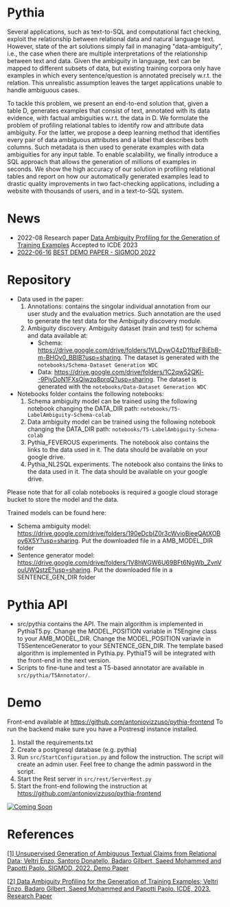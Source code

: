 # Pythia

Several applications, such as text-to-SQL and computational fact checking, exploit the relationship between relational data and natural language text. However, state of the art solutions simply fail in managing "data-ambiguity", i.e., the case when there are multiple interpretations of the relationship between text and data. 
Given the ambiguity in language, text can be mapped to different subsets of data, but existing training corpora only have examples in which every sentence/question is annotated precisely w.r.t. the relation.  This unrealistic assumption leaves the target applications unable to handle ambiguous cases. 

To tackle this problem, we present an end-to-end solution that, given a table D, generates examples that consist of text, annotated with its data evidence, with factual ambiguities w.r.t. the data in D. We formulate the problem of profiling relational tables to identify row and attribute data ambiguity. For the latter, we propose a deep learning method that identifies every pair of data ambiguous attributes and a label that describes both columns. Such metadata is then used to generate examples with data ambiguities for any input table.
To enable scalability, we finally introduce a SQL approach that allows the generation of millions of examples in seconds.
We show the high accuracy of our solution in profiling relational tables and report on how our automatically generated examples lead to drastic quality improvements in two fact-checking applications, including a website with thousands of users, and in a text-to-SQL system.

# News
- 2022-08 Research paper [Data Ambiguity Profiling for the Generation of Training Examples](https://www.eurecom.fr/~papotti/files/Pythia_ICDE_2023.pdf) Accepted to ICDE 2023 
- [2022-06-16](https://sigmod.org/sigmod-awards/sigmod-best-demonstration-award/) [BEST DEMO PAPER - SIGMOD 2022](https://dl.acm.org/doi/10.1145/3514221.3520164)

# Repository
- Data used in the paper:
	1) Annotations: contains the singolar individual annotation from our user study and the evaluation metrics. Such annotation are the used to generate the test data for the Ambiguity discovery module. 
	2) Ambiguity discovery. Ambiguity dataset (train and test) for schema and data available at:
		- Schema: https://drive.google.com/drive/folders/1VLDywO4zD1fbzFBiEbB-m-BHOv0_BBIB?usp=sharing. The dataset is generated with the ```notebooks/Schema-Dataset Generation WDC```
		- Data: https://drive.google.com/drive/folders/1C2qw52QKl--9PiyDoN1FXsQjwzq8prqQ?usp=sharing. The dataset is generated with the ```notebooks/Data-Dataset Generation WDC```
- Notebooks folder contains the following notebooks:
	1) Schema ambiguity model can be trained using the following notebook changing the DATA_DIR path: ```notebooks/T5-LabelAmbiguity-Schema-colab```
	2) Data ambiguity model can be trained using the following notebook changing the DATA_DIR path: ```notebooks/T5-LabelAmbiguity-Schema-colab```
	3) Pythia_FEVEROUS experiments. The notebook also contains the links to the data used in it. The data should be available on your google drive.
	4) Pythia_NL2SQL experiments. The notebook also contains the links to the data used in it. The data should be available on your google drive.

Please note that for all colab notebooks is required a google cloud storage bucket to store the model and the data. 

Trained models can be found here:

- Schema ambiguity model: https://drive.google.com/drive/folders/190eDcbIZ0r3cWvioBieeQAtXOBoy6X5Y?usp=sharing. Put the downloaded file in a AMB_MODEL_DIR folder
- Sentence generator model: https://drive.google.com/drive/folders/1V8hWGW6U69BFt6NgWb_ZvnVouUWQstzE?usp=sharing. Put the downloaded file in a SENTENCE_GEN_DIR folder

# Pythia API
- src/pythia contains the API. The main algorithm is implemented in PythiaT5.py. Change the MODEL_POSITION variable in T5Engine class to your AMB_MODEL_DIR. Change the MODEL_POSITION variavle in T5SentenceGenerator to your SENTENCE_GEN_DIR. The template based algorithm is implemented in Pythia.py. PythiaT5 will be integrated with the front-end in the next version.
- Scripts to fine-tune and test a T5-based annotator are available in ```src/pythia/T5Annotator/```.


# Demo
Front-end available at https://github.com/antoniovizzuso/pythia-frontend
To run the backend make sure you have a Postresql instance installed.
1) Install the requirements.txt
2) Create a postgresql database (e.g. pythia)
3) Run ```src/StartConfiguration.py``` and follow the instruction. The script will create an admin user. Feel free to change the admin password in the script.
4) Start the Rest server in ```src/rest/ServerRest.py```
5) Start the front-end following the instruction at https://github.com/antoniovizzuso/pythia-frontend

[![Coming Soon](https://img.youtube.com/vi/gLqu_Mvtj9w/maxresdefault.jpg)](https://youtu.be/gLqu_Mvtj9w)


# References
[[1] Unsupervised Generation of Ambiguous Textual Claims from Relational Data; Veltri Enzo, Santoro Donatello, Badaro Gilbert, Saeed Mohammed and Papotti Paolo. SIGMOD, 2022. Demo Paper](https://dl.acm.org/doi/10.1145/3514221.3520164)

[[2] Data Ambiguity Profiling for the Generation of Training Examples; Veltri Enzo, Badaro Gilbert, Saeed Mohammed and Papotti Paolo. ICDE, 2023. Research Paper](https://www.eurecom.fr/~papotti/files/Pythia_ICDE_2023.pdf)
